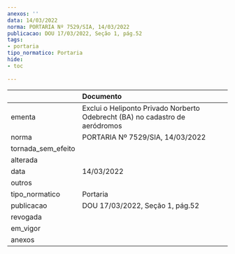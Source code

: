 ```yaml
---
anexos: ''
data: 14/03/2022
norma: PORTARIA Nº 7529/SIA, 14/03/2022
publicacao: DOU 17/03/2022, Seção 1, pág.52
tags:
- portaria
tipo_normatico: Portaria
hide: 
- toc 
 
---
```


|                    | Documento                                                                    |
|:-------------------|:-----------------------------------------------------------------------------|
| ementa             | Exclui o Heliponto Privado Norberto Odebrecht (BA) no cadastro de aeródromos |
| norma              | PORTARIA Nº 7529/SIA, 14/03/2022                                             |
| tornada_sem_efeito |                                                                              |
| alterada           |                                                                              |
| data               | 14/03/2022                                                                   |
| outros             |                                                                              |
| tipo_normatico     | Portaria                                                                     |
| publicacao         | DOU 17/03/2022, Seção 1, pág.52                                              |
| revogada           |                                                                              |
| em_vigor           |                                                                              |
| anexos             |                                                                              |